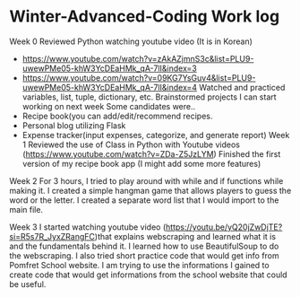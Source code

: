 # Winter-Advanced-Coding Work log
Week 0 
Reviewed Python watching youtube video (It is in Korean)
- https://www.youtube.com/watch?v=zAkAZjmnS3c&list=PLU9-uwewPMe05-khW3YcDEaHMk_qA-7lI&index=3
- https://www.youtube.com/watch?v=09KG7YsGuv4&list=PLU9-uwewPMe05-khW3YcDEaHMk_qA-7lI&index=4
Watched and practiced variables, list, tuple, dictionary, etc. 
Brainstormed projects I can start working on next week
Some candidates were..
- Recipe book(you can add/edit/recommend recipes.
- Personal blog utilizing Flask
- Expense tracker(input expenses, categorize, and generate report)
Week 1
Reviewed the use of Class in Python with Youtube videos (https://www.youtube.com/watch?v=ZDa-Z5JzLYM)
Finished the first version of my recipe book app (I might add some more features)

Week 2
For 3 hours, I tried to play around with while and if functions while making it. I created a simple hangman game that allows players to guess the word or the letter. I created a separate word list that I would import to the main file. 

Week 3
I started watching youtube video (https://youtu.be/yQ20jZwDjTE?si=R5s7R_JyxZRangFC)that explains webscraping and learned what it is and the fundamentals behind it. I learned how to use BeautifulSoup to do the webscraping. I also tried short practice code that would get info from Pomfret School website. I am trying to use the informations I gained to create code that would get informations from the school website that could be useful.
